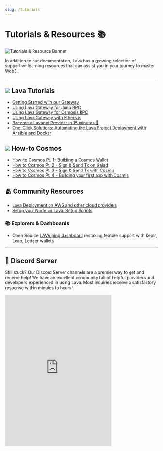 ```yaml
---
slug: /tutorials
---
```


# Tutorials & Resources 📚

![Tutorials & Resource Banner](/img/banner/Tutorials-&-Resources-6c1b0890b929c44e93ad1d6f43c4d1fa.jpg)

In addition to our documentation, Lava has a growing selection of supportive learning resources that can assist you in your journey to master Web3.  


---

## ![](/img/favicon.ico) Lava Tutorials 


- [Getting Started with our Gateway](/gateway-getting-started) 
- [Using Lava Gateway for Juno RPC](https://medium.com/lava-network/tutorial-using-lava-gateway-for-juno-rpc-junod-bfe866296023)
- [Using Lava Gateway for Osmosis RPC](https://medium.com/lava-network/tutorial-using-lava-gateway-for-osmosis-rpc-osmosisd-f19bc30d0323)
- [Using Lava Gateway with Ethers.js](https://medium.com/lava-network/tutorial-using-lava-gateway-for-ethereum-rpc-access-ethers-js-7ad82293e37d)
- [Become a Lavanet Provider in 15 minutes 🌋](https://medium.com/@zafran/become-a-lavanet-provider-in-15-minutes-95781c00d49a)
- [One-Click Solutions: Automating the Lava Project Deployment with Ansible and Docker](https://medium.com/devops-dev/one-click-solutions-automating-the-lava-project-deployment-with-ansible-and-docker-8eaf7beb7b39)

## ![](/img/cosmfavicon.ico) How-to Cosmos 

- [How-to Cosmos Pt. 1- Building a Cosmos Wallet](https://medium.com/lava-network/tutorial-how-to-cosmos-pt-1-building-a-cosmos-wallet-53155c94f737)
- [How to Cosmos Pt. 2 - Sign & Send Tx on Gaiad](https://medium.com/lava-network/tutorial-how-to-cosmos-pt-2-building-and-signing-a-tx-on-cosmos-hub-using-gaiad-c380fb73882c)
- [How to Cosmos Pt. 3 - Sign & Send Tx with Cosmjs](https://medium.com/lava-network/tutorial-how-to-cosmos-pt-3-sending-a-signed-tx-on-cosmos-hub-using-cosmjs-bd273381440d)
- [How to Cosmos Pt. 4 - Building your first app with Cosmjs](https://medium.com/lava-network/tutorial-how-to-cosmos-pt-4-building-your-first-application-with-cosmjs-87c5db9f3cdf)

## 🫂 Community Resources

- [Lava Deployment on AWS and other cloud providers](https://github.com/waelsy123/lava-net)
- [Setup your Node on Lava: Setup Scripts](https://github.com/appieasahbie/lava)

### 📚 Explorers & Dashboards
- Open Source  [LAVA ping dashboard](https://github.com/MELLIFERA-Labs/lava-explorer) restaking feature support with Keplr, Leap, Ledger wallets
--- 

## 💬 Discord Server

Still stuck? Our Discord Server channels are a premier way to get and receive help! We have an excellent community full of helpful providers and developers experienced in using Lava. Most inquiries receive a satisfactory response within minutes to hours!

<iframe src="https://discordapp.com/widget?id=963778337904427018&theme=dark" width="350" height="500" allowtransparency="true" frameborder="0" sandbox="allow-popups allow-popups-to-escape-sandbox allow-same-origin allow-scripts"></iframe>
